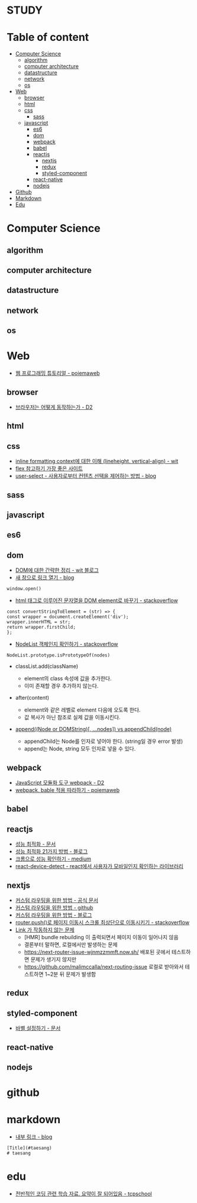 # STUDY

# Table of content
* [Computer Science](#computer-science)
    * [algorithm](#algorithm)
    * [computer architecture](#computer-architecture)
    * [datastructure](#datastructure)
    * [network](#network)
    * [os](#os)
* [Web](#web)
    * [browser](#browser)
    * [html](#html)
    * [css](#css)
        * [sass](#sass)
    * [javascript](#javascript)
        * [es6](#es6)
        * [dom](#dom)
        * [webpack](#webpack)
        * [babel](#babel)
        * [reactjs](#reactjs)
            * [nextjs](#nextjs)
            * [redux](#redux)
            * [styled-component](#styled-component)
        * [react-native](#react-native)
        * [nodejs](#nodejs)
* [Github](#github)
* [Markdown](#markdown)
* [Edu](#edu)





# Computer Science





## algorithm





## computer architecture





## datastructure





## network





## os





# Web
* [웹 프로그래밍 튜토리얼 - poiemaweb](https://poiemaweb.com/)





## browser
* [브라우저는 어떻게 동작하는가 - D2](https://d2.naver.com/helloworld/59361)





## html





## css
* [inline formatting context에 대한 이해 (lineheight, vertical-align) - wit ](https://wit.nts-corp.com/2017/09/25/4903)
* [flex 참고하기 가장 좋은 사이트](https://css-tricks.com/snippets/css/a-guide-to-flexbox/)
* [user-select - 사용자로부터 컨텐츠 선택을 제어하는 방법 - blog](https://webisfree.com/2018-10-31/css-%ED%85%8D%EC%8A%A4%ED%8A%B8-%EC%84%A0%ED%83%9D-%EB%93%9C%EB%9E%98%EA%B7%B8-%EC%84%A4%EC%A0%95-user-select-%ED%94%84%EB%A1%9C%ED%8D%BC%ED%8B%B0)





## sass






## javascript





## es6





## dom
* [DOM에 대한 간략한 정리 - wit 블로그](https://wit.nts-corp.com/2019/02/14/5522)
* [새 창으로 링크 열기 - blog](https://rocabilly.tistory.com/84)
```
window.open()
```
* [html 태그로 이루어진 문자열을 DOM element로 바꾸기 - stackoverflow](https://stackoverflow.com/a/3104251)
```
const convertStringToElement = (str) => {
const wrapper = document.createElement('div');
wrapper.innerHTML = str;
return wrapper.firstChild;
};
```
* [NodeList 객체인지 확인하기 - stackoverflow](https://stackoverflow.com/a/36857902)
```
NodeList.prototype.isPrototypeOf(nodes)
```
* classList.add(className)      
    * element의 class 속성에 값을 추가한다.
    * 이미 존재할 경우 추가하지 않는다.

* after(content) 
    * element와 같은 레벨로 element 다음에 오도록 한다.
    * 값 복사가 아닌 참조로 실제 값을 이동시킨다.

* [append((Node or DOMString)[, ...nodes]) vs appendChild(node)](https://rpubs.com/raulUbiqum/append)
    * appendChild는 Node를 인자로 넣어야 한다. (string일 경우 error 발생)
    * append는 Node, string 모두 인자로 넣을 수 있다.


## webpack
* [JavaScript 모듈화 도구 webpack - D2](https://d2.naver.com/helloworld/0239818)
* [webpack, bable 적용 따라하기 - poiemaweb](https://poiemaweb.com/es6-babel-webpack-1)







## babel







## reactjs
* [성능 최적화 - 문서](https://reactjs-kr.firebaseapp.com/docs/optimizing-performance.html)
* [성능 최적화 21가지 방법 - 블로그](https://www.codementor.io/blog/react-optimization-5wiwjnf9hj)
* [크롬으로 성능 확인하기 - medium](https://building.calibreapp.com/debugging-react-performance-with-react-16-and-chrome-devtools-c90698a522ad)
* [react-device-detect - react에서 사용자가 모바일인지 확인하는 라이브러리 ](https://github.com/duskload/react-device-detect#readme)







## nextjs
* [커스텀 라우팅을 위한 방법 - 공식 문서](https://nextjs.org/docs/#custom-app)
* [커스텀 라우팅을 위한 방법 - github](https://github.com/zeit/next.js/#with-link)
* [커스텀 라우팅을 위한 방법 - 블로그](http://webframeworks.kr/tutorials/nextjs/nextjs-004/)
* [router.push()로 페이지 이동시 스크롤 최상단으로 이동시키기 - stackoverflow](https://github.com/zeit/next.js/issues/3249)
* [Link 가 작동하지 않는 문제](https://github.com/zeit/next.js/issues/5598)
  * [HMR] bundle rebuilding 이 출력되면서 페이지 이동이 일어나지 않음
  * 결론부터 말하면, 로컬에서만 발생하는 문제
  * https://next-router-issue-wjnmzzmmft.now.sh/ 배포된 곳에서 테스트하면 문제가 생기지 않지만
  * https://github.com/malimccalla/next-routing-issue 로컬로 받아와서 테스트하면 1~2분 뒤 문제가 발생함









## redux












## styled-component
* [바벨 설정하기 - 문서](https://www.styled-components.com/docs/tooling#babel-plugin)










## react-native










## nodejs








# github









# markdown
* [내부 링크 - blog](https://a1010100z.tistory.com/entry/Markdown-%EB%A7%88%ED%81%AC%EB%8B%A4%EC%9A%B4-%EB%AC%B8%EC%84%9C-%EB%82%B4%EB%B6%80-%EB%A7%81%ED%81%AC-%EC%9D%B4%EB%8F%99)
```
[Title](#taesang)
# taesang
```











# edu
* [전반적인 코딩 관련 학습 자료. 요약이 잘 되어있음 - tcpschool ](http://tcpschool.com/)
